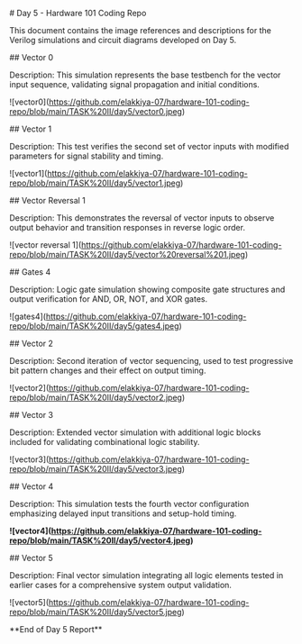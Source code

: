 \# Day 5 - Hardware 101 Coding Repo



This document contains the image references and descriptions for the Verilog simulations and circuit diagrams developed on Day 5.





\## Vector 0

Description: This simulation represents the base testbench for the vector input sequence, validating signal propagation and initial conditions.



!\[vector0](https://github.com/elakkiya-07/hardware-101-coding-repo/blob/main/TASK%20II/day5/vector0.jpeg)



\## Vector 1

Description: This test verifies the second set of vector inputs with modified parameters for signal stability and timing.



!\[vector1](https://github.com/elakkiya-07/hardware-101-coding-repo/blob/main/TASK%20II/day5/vector1.jpeg)





\## Vector Reversal 1

Description: This demonstrates the reversal of vector inputs to observe output behavior and transition responses in reverse logic order.



!\[vector reversal 1](https://github.com/elakkiya-07/hardware-101-coding-repo/blob/main/TASK%20II/day5/vector%20reversal%201.jpeg)





\## Gates 4

Description: Logic gate simulation showing composite gate structures and output verification for AND, OR, NOT, and XOR gates.



!\[gates4](https://github.com/elakkiya-07/hardware-101-coding-repo/blob/main/TASK%20II/day5/gates4.jpeg)





\## Vector 2

Description: Second iteration of vector sequencing, used to test progressive bit pattern changes and their effect on output timing.

!\[vector2](https://github.com/elakkiya-07/hardware-101-coding-repo/blob/main/TASK%20II/day5/vector2.jpeg)



\## Vector 3

Description: Extended vector simulation with additional logic blocks included for validating combinational logic stability.



!\[vector3](https://github.com/elakkiya-07/hardware-101-coding-repo/blob/main/TASK%20II/day5/vector3.jpeg)





\## Vector 4

Description: This simulation tests the fourth vector configuration emphasizing delayed input transitions and setup-hold timing.



**!\[vector4](https://github.com/elakkiya-07/hardware-101-coding-repo/blob/main/TASK%20II/day5/vector4.jpeg)**





\## Vector 5

Description: Final vector simulation integrating all logic elements tested in earlier cases for a comprehensive system output validation.

!\[vector5](https://github.com/elakkiya-07/hardware-101-coding-repo/blob/main/TASK%20II/day5/vector5.jpeg)





\*\*End of Day 5 Report\*\*

